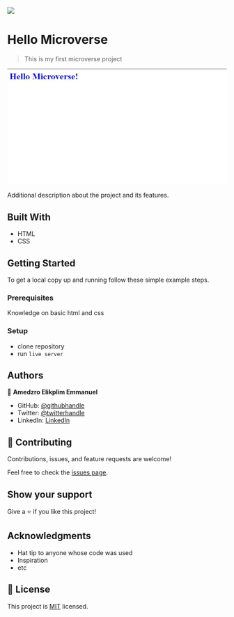 ![](https://img.shields.io/badge/Microverse-blueviolet)

# Hello Microverse

> This is my first microverse project

![screenshot](./app_screenshot.JPG)

Additional description about the project and its features.

## Built With

- HTML
- CSS

## Getting Started

To get a local copy up and running follow these simple example steps.

### Prerequisites
Knowledge on basic html and css

### Setup
- clone repository
- run `live server`

## Authors

👤 **Amedzro Elikplim Emmanuel**

- GitHub: [@githubhandle](https://github.com/Amedzro-Elikplim)
- Twitter: [@twitterhandle](https://twitter.com/Amedzro-Elikplim)
- LinkedIn: [LinkedIn](https://www.linkedin.com/in/emmanuel-elikplim-amedzro-187590125/)


## 🤝 Contributing

Contributions, issues, and feature requests are welcome!

Feel free to check the [issues page](../../issues/).

## Show your support

Give a ⭐️ if you like this project!

## Acknowledgments

- Hat tip to anyone whose code was used
- Inspiration
- etc

## 📝 License

This project is [MIT](./MIT.md) licensed.